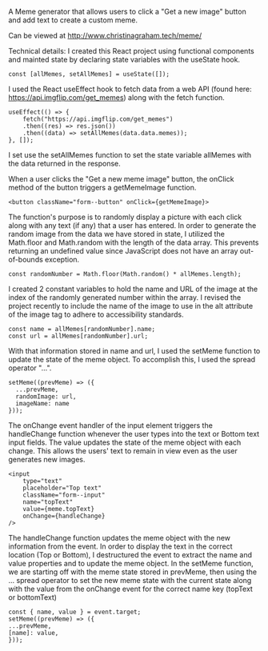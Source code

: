 A Meme generator that allows users to click a "Get a new image" button and add text to create a custom meme.

Can be viewed at http://www.christinagraham.tech/meme/

Technical details:
I created this React project using functional components and mainted state by declaring state variables with the useState hook.

    const [allMemes, setAllMemes] = useState([]);
   
I used the React useEffect hook to fetch data from a web API (found here: https://api.imgflip.com/get_memes) along with the fetch function. 

    useEffect(() => {
        fetch("https://api.imgflip.com/get_memes")
        .then((res) => res.json())
        .then((data) => setAllMemes(data.data.memes));
    }, []);

I set use the setAllMemes function to set the state variable allMemes with the data returned in the response.

When a user clicks the "Get a new meme image" button, the onClick method of the button triggers a getMemeImage function.

    <button className="form--button" onClick={getMemeImage}>

The function's purpose is to randomly display a picture with each click along with any text (if any) that a user has entered. In order to generate the random image from the data we have stored in state, I utilized the Math.floor and Math.random with the length of the data array. This prevents returning an undefined value since JavaScript does not have an array out-of-bounds exception.

    const randomNumber = Math.floor(Math.random() * allMemes.length);

I created 2 constant variables to hold the name and URL of the image at the index of the randomly generated number within the array. I revised the project recently to include the name of the image to use in the alt attribute of the image tag to adhere to accessibility standards.

    const name = allMemes[randomNumber].name;
    const url = allMemes[randomNumber].url;

With that information stored in name and url, I used the setMeme function to update the state of the meme object. To accomplish this, I used the spread operator "...".

    setMeme((prevMeme) => ({
      ...prevMeme,
      randomImage: url,
      imageName: name
    }));

The onChange event handler of the input element triggers the handleChange function whenever the user types into the text or Bottom text input fields. The value updates the state of the meme object with each change. This allows the users' text to remain in view even as the user generates new images. 
 
    <input
        type="text"
        placeholder="Top text"
        className="form--input"
        name="topText"
        value={meme.topText}
        onChange={handleChange}
    />

The handleChange function updates the meme object with the new information from the event. In order to display the text in the correct location (Top or Bottom), I destructured the event to extract the name and value properties and to update the meme object. In the setMeme function, we are starting off with the meme state stored in prevMeme, then using the ... spread operator to set the new meme state with the current state along with the value from the onChange event for the correct name key (topText or bottomText)

    const { name, value } = event.target;
    setMeme((prevMeme) => ({
    ...prevMeme,
    [name]: value,
    }));